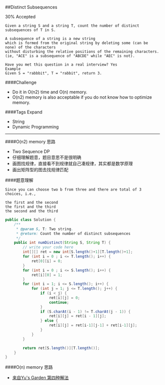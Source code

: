 ##Distinct Subsequences

30% Accepted

	Given a string S and a string T, count the number of distinct subsequences of T in S.

	A subsequence of a string is a new string
    which is formed from the original string by deleting some (can be none) of the characters
    without disturbing the relative positions of the remaining characters.
    (ie, "ACE" is a subsequence of "ABCDE" while "AEC" is not).

	Have you met this question in a real interview? Yes
	Example
	Given S = "rabbbit", T = "rabbit", return 3.

####Challenge
- Do it in O(n2) time and O(n) memory.
- O(n2) memory is also acceptable if you do not know how to optimize memory.

####Tags Expand
- String
- Dynamic Programming


----

####O(n2) memory 思路
- Two Sequence DP
- 仔细理解题意，题目意思不是很明确
- 画图找规律，直接看不到规律就自己凑规律，其实都是数学原理
- 画出矩阵型的图去找规律匹配

####题意理解

	Since you can choose two b from three and there are total of 3 choices, i.e.,

	the first and the second
	the first and the third
	the second and the third

```java
public class Solution {
    /**
     * @param S, T: Two string.
     * @return: Count the number of distinct subsequences
     */
    public int numDistinct(String S, String T) {
        // write your code here
        int[][] ret = new int[S.length()+1][T.length()+1];
        for (int i = 0 ; i <= T.length(); i++) {
            ret[0][i] = 0;
        }
        for (int i = 0 ; i <= S.length(); i++) {
            ret[i][0] = 1;
        }
        for (int i = 1; i <= S.length(); i++) {
            for (int j = 1; j <= T.length(); j++) {
                if (i < j) {
                    ret[i][j] = 0;
                    continue;
                }
                if (S.charAt(i - 1) != T.charAt(j - 1)) {
                    ret[i][j] = ret[i - 1][j];
                } else {
                    ret[i][j] = ret[i-1][j-1] + ret[i-1][j];
                }
            }
        }

        return ret[S.length()][T.length()];
    }
}

```
####O(n) memory 思路
- [来自Yu's Garden 第四种解法](http://www.cnblogs.com/yuzhangcmu/p/4196373.html)
